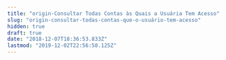 ```yaml
---
title: "origin-Consultar Todas Contas às Quais a Usuária Tem Acesso"
slug: "origin-consultar-todas-contas-que-o-usuário-tem-acesso"
hidden: true
draft: true
date: "2018-12-07T18:36:53.833Z"
lastmod: "2019-12-02T22:56:58.125Z"
---
```

